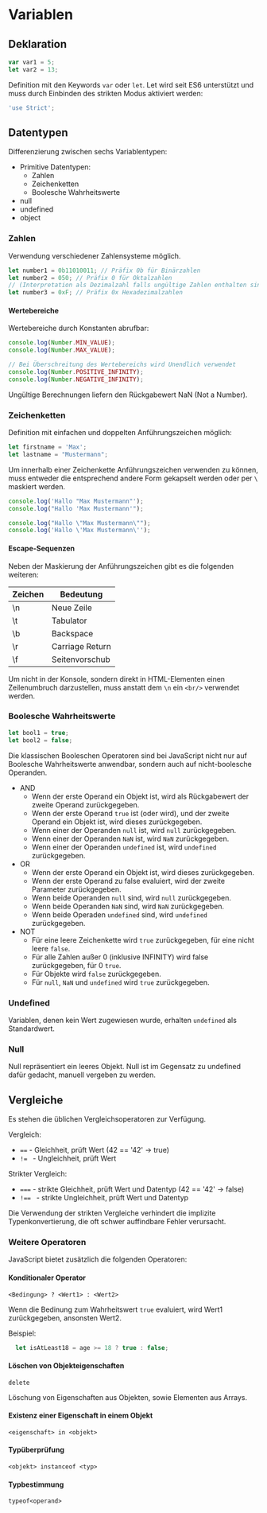 # Variablen

## Deklaration

```JavaScript
var var1 = 5;
let var2 = 13;
```

Definition mit den Keywords ```var``` oder ```let```. Let wird seit ES6 unterstützt und muss durch Einbinden des strikten Modus aktiviert werden:

```JavaScript
'use Strict';
```

## Datentypen

Differenzierung zwischen sechs Variablentypen:
* Primitive Datentypen:
  * Zahlen
  * Zeichenketten
  * Boolesche Wahrheitswerte
* null
* undefined
* object

### Zahlen

Verwendung verschiedener Zahlensysteme möglich.

```JavaScript
let number1 = 0b11010011; // Präfix 0b für Binärzahlen
let number2 = 050; // Präfix 0 für Oktalzahlen
// (Interpretation als Dezimalzahl falls ungültige Zahlen enthalten sind)
let number3 = 0xF; // Präfix 0x Hexadezimalzahlen
```

#### Wertebereiche

Wertebereiche durch Konstanten abrufbar:
```JavaScript
console.log(Number.MIN_VALUE);
console.log(Number.MAX_VALUE);

// Bei Überschreitung des Wertebereichs wird Unendlich verwendet
console.log(Number.POSITIVE_INFINITY);
console.log(Number.NEGATIVE_INFINITY);
```

Ungültige Berechnungen liefern den Rückgabewert NaN (Not a Number).

### Zeichenketten

Definition mit einfachen und doppelten Anführungszeichen möglich:

```JavaScript
let firstname = 'Max';
let lastname = "Mustermann";
```

Um innerhalb einer Zeichenkette Anführungszeichen verwenden zu können, muss entweder die entsprechend andere Form gekapselt werden oder per ```\``` maskiert werden.

```JavaScript
console.log('Hallo "Max Mustermann"');
console.log("Hallo 'Max Mustermann'");

console.log("Hallo \"Max Mustermann\"");
console.log('Hallo \'Max Mustermann\'');
```

#### Escape-Sequenzen

Neben der Maskierung der Anführungszeichen gibt es die folgenden weiteren:

|  Zeichen  |  Bedeutung       |
|-----------|------------------|
| \n        | Neue Zeile       |
| \t        | Tabulator        |
| \b        | Backspace        |
| \r        | Carriage Return  |
| \f        | Seitenvorschub   |

Um nicht in der Konsole, sondern direkt in HTML-Elementen einen Zeilenumbruch darzustellen,
muss anstatt dem ```\n``` ein ```<br/>``` verwendet werden.

### Boolesche Wahrheitswerte

```JavaScript
let bool1 = true;
let bool2 = false;
```

Die klassischen Booleschen Operatoren sind bei JavaScript nicht nur auf Boolesche Wahrheitswerte anwendbar, sondern auch auf nicht-boolesche Operanden.

* AND
  * Wenn der erste Operand ein Objekt ist, wird als Rückgabewert der zweite Operand zurückgegeben.
  * Wenn der erste Operand ```true``` ist (oder wird), und der zweite Operand ein Objekt ist, wird dieses zurückgegeben.
  * Wenn einer der Operanden ```null``` ist, wird ```null``` zurückgegeben.
  * Wenn einer der Operanden ```NaN``` ist, wird ```NaN``` zurückgegeben.
  * Wenn einer der Operanden ```undefined``` ist, wird ```undefined``` zurückgegeben.
* OR
  * Wenn der erste Operand ein Objekt ist, wird dieses zurückgegeben.
  * Wenn der erste Operand zu false evaluiert, wird der zweite Parameter zurückgegeben.
  * Wenn beide Operanden ```null``` sind, wird ```null``` zurückgegeben.
  * Wenn beide Operanden ```NaN``` sind, wird ```NaN``` zurückgegeben.
  * Wenn beide Operaden ```undefined``` sind, wird ```undefined``` zurückgegeben.
* NOT
  * Für eine leere Zeichenkette wird ```true``` zurückgegeben, für eine nicht leere ```false```.
  * Für alle Zahlen außer 0 (inklusive INFINITY) wird false zurückgegeben, für 0 ```true```.
  * Für Objekte wird ```false``` zurückgegeben.
  * Für ```null```, ```NaN``` und ```undefined``` wird ```true``` zurückgegeben.


### Undefined

Variablen, denen kein Wert zugewiesen wurde, erhalten ```undefined``` als Standardwert.

### Null

Null repräsentiert ein leeres Objekt.
Null ist im Gegensatz zu undefined dafür gedacht, manuell vergeben zu werden.

## Vergleiche

Es stehen die üblichen Vergleichsoperatoren zur Verfügung.

Vergleich:
* ```==``` - Gleichheit, prüft Wert (42 == '42' -> true)
* ```!= ``` - Ungleichheit, prüft Wert

Strikter Vergleich:
* ```===``` - strikte Gleichheit, prüft Wert und Datentyp (42 == '42' -> false)
* ```!== ``` - strikte Ungleichheit, prüft Wert und Datentyp

Die Verwendung der strikten Vergleiche verhindert die implizite Typenkonvertierung,
die oft schwer auffindbare Fehler verursacht.

### Weitere Operatoren

JavaScript bietet zusätzlich die folgenden Operatoren:

#### Konditionaler Operator

```
<Bedingung> ? <Wert1> : <Wert2>
```

Wenn die Bedinung zum Wahrheitswert ```true``` evaluiert, wird Wert1 zurückgegeben, ansonsten Wert2.

Beispiel:

```JavaScript
  let isAtLeast18 = age >= 18 ? true : false;
```

#### Löschen von Objekteigenschaften

```
delete
```

Löschung von Eigenschaften aus Objekten, sowie Elementen aus Arrays.

#### Existenz einer Eigenschaft in einem Objekt

```
<eigenschaft> in <objekt>
```

#### Typüberprüfung

```
<objekt> instanceof <typ>
```

#### Typbestimmung

```
typeof<operand>
```
